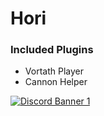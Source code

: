 # Hori

### Included Plugins 

- Vortath Player
- Cannon Helper

[![Discord Banner 1](https://discordapp.com/api/guilds/957835967052525588/widget.png?style=banner2)](https://discord.gg/SVd7jRz245)
